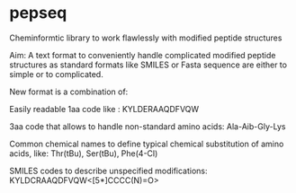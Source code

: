 # pepseq
Cheminformtic library to work flawlessly with modified peptide structures

Aim: A text format to conveniently handle complicated modified peptide structures as standard formats like SMILES or Fasta sequence are either to simple or to complicated.

New format is a combination of:

Easily readable 1aa code like : 
KYLDERAAQDFVQW

3aa code that allows to handle non-standard amino acids: 
Ala-Aib-Gly-Lys

Common chemical names to define typical chemical substitution of amino acids, like: 
Thr(tBu), Ser(tBu), Phe(4-Cl)

SMILES codes to describe unspecified modifications: 
KYLDCRAAQDFVQW<[5*]CCCC(N)=O>



